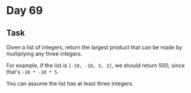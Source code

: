# Day 69

## Task

Given a list of integers, return the largest product that can be made by multiplying any three integers.

For example, if the list is ```[-10, -10, 5, 2]```, we should return 500, since that's ```-10 * -10 * 5```.

You can assume the list has at least three integers.